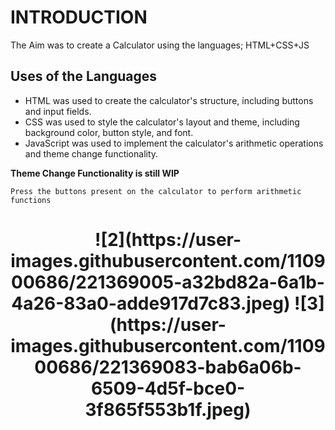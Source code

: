 # INTRODUCTION
The Aim was to create a Calculator using the languages; HTML+CSS+JS

## Uses of the Languages
- HTML was used to create the calculator's structure, including buttons and input fields.
- CSS was used to style the calculator's layout and theme, including background color, button style, and font.
- JavaScript was used to implement the calculator's arithmetic operations and theme change functionality.

**Theme Change Functionality is still WIP**

```
Press the buttons present on the calculator to perform arithmetic functions
```

<div align="center">

<h1 align="center">
  ![2](https://user-images.githubusercontent.com/110900686/221369005-a32bd82a-6a1b-4a26-83a0-adde917d7c83.jpeg)
  ![3](https://user-images.githubusercontent.com/110900686/221369083-bab6a06b-6509-4d5f-bce0-3f865f553b1f.jpeg)
</h1>
